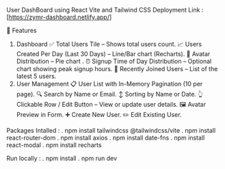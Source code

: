 User DashBoard using React Vite and Tailwind CSS
Deployment Link : 
[https://zymr-dashboard.netlify.app/]

🚀 Features
1. Dashboard
✅ Total Users Tile – Shows total users count.
📈 Users Created Per Day (Last 30 Days) – Line/Bar chart (Recharts).
🥧 Avatar Distribution – Pie chart .
⏰ Signup Time of Day Distribution – Optional chart showing peak signup hours.
👤 Recently Joined Users – List of the latest 5 users.
2. User Management
📋 User List with In-Memory Pagination (10 per page).
🔍 Search by Name or Email.
 ↕️ Sorting by Name or Date.
👆 Clickable Row / Edit Button – View or update user details.
🖼️ Avatar Preview in Form.
➕ Create New User.
✏️ Edit Existing User.

Packages Intalled :
. npm install tailwindcss @tailwindcss/vite
. npm install react-router-dom
. npm install axios
. npm install date-fns
. npm install react-modal
. npm install recharts

Run locally :
. npm install
. npm run dev
